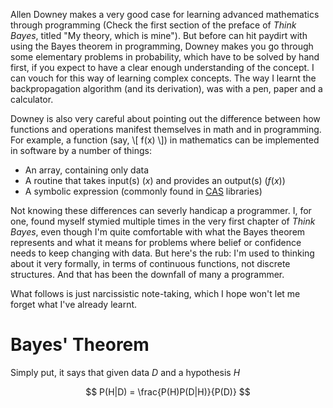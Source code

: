 <!-- 
.. title: Understanding Allen Downey's Solution to the M&M Problem
.. slug: understanding-allen-downeys-solution-to-the-mm-problem
.. date: 2016-06-19 20:13:56 UTC+05:30
.. tags: learning, bayes, programming, math
.. category: 
.. link: 
.. description: 
.. type: text
-->

Allen Downey makes a very good case for learning advanced mathematics through
programming (Check the first section of the preface of _Think Bayes_, titled "My theory, which is mine").
But before can hit paydirt with using the Bayes theorem in programming,
Downey makes you go through some elementary problems in probability, which have
to be solved by hand first, if you expect to have a clear enough understanding
of the concept. I can vouch for this way of learning complex concepts. The way
I learnt the backpropagation algorithm (and its derivation), was with a pen,
paper and a calculator.
<!-- TEASER_END -->

Downey is also very careful about pointing out the difference between how
functions and operations manifest themselves in math and in programming. For
example, a function (say, \\[ f(x) \\]) in mathematics can be implemented in software
by a number of things:

* An array, containing only data
* A routine that takes input(s) ($x$) and provides an output(s) ($f(x)$)
* A symbolic expression (commonly found in [CAS](https://en.wikipedia.org/wiki/Computer_algebra_system) libraries)

Not knowing these differences can severly handicap a programmer. I, for one,
found myself stymied multiple times in the very first chapter of _Think Bayes_,
even though I'm quite comfortable with what the Bayes theorem represents and
what it means for problems where belief or confidence needs to keep changing
with data. But here's the rub: I'm used to thinking about it very formally, in terms of
continuous functions, not discrete structures. And that has been the downfall
of many a programmer.

What follows is just narcissistic note-taking, which I hope won't let me forget
what I've already learnt.


Bayes' Theorem
==============

Simply put, it says that given data $D$ and a hypothesis $H$

$$ P(H|D) = \frac{P(H)P(D|H)}{P(D)} $$
